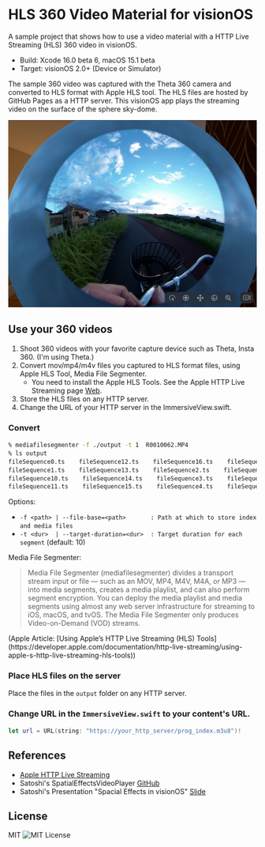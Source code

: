# HLS 360 Video Material for visionOS

A sample project that shows how to use a video material with a HTTP Live Streaming (HLS) 360 video in visionOS.

- Build: Xcode 16.0 beta 6, macOS 15.1 beta
- Target: visionOS 2.0+ (Device or Simulator)

The sample 360 video was captured with the Theta 360 camera and converted to HLS format with Apple HLS tool.
The HLS files are hosted by GitHub Pages as a HTTP server.
This visionOS app plays the streaming video on the surface of the sphere sky-dome.

![Image](assets/hls360bike.jpg)

## Use your 360 videos

1. Shoot 360 videos with your favorite capture device such as Theta, Insta 360. (I'm using Theta.)
1. Convert mov/mp4/m4v files you captured to HLS format files, using Apple HLS Tool, Media File Segmenter.
    - You need to install the Apple HLS Tools. See the Apple HTTP Live Streaming page [Web](https://developer.apple.com/streaming/).
1. Store the HLS files on any HTTP server.
1. Change the URL of your HTTP server in the ImmersiveView.swift.

### Convert

```bash
% mediafilesegmenter -f ./output -t 1  R0010062.MP4
% ls output
fileSequence0.ts    fileSequence12.ts    fileSequence16.ts    fileSequence5.ts    fileSequence9.ts
fileSequence1.ts    fileSequence13.ts    fileSequence2.ts    fileSequence6.ts    iframe_index.m3u8
fileSequence10.ts    fileSequence14.ts    fileSequence3.ts    fileSequence7.ts    prog_index.m3u8
fileSequence11.ts    fileSequence15.ts    fileSequence4.ts    fileSequence8.ts
```

Options:

- `-f <path> | --file-base=<path>       : Path at which to store index and media files`
- `-t <dur>  | --target-duration=<dur>  : Target duration for each segment` (default: 10)

Media File Segmenter:

<blockquote>
Media File Segmenter (mediafilesegmenter) divides a transport stream input or file — such as an MOV, MP4, M4V, M4A, or MP3 — into media segments, creates a media playlist, and can also perform segment encryption. You can deploy the media playlist and media segments using almost any web server infrastructure for streaming to iOS, macOS, and tvOS. The Media File Segmenter only produces Video-on-Demand (VOD) streams.</blockquote>
(Apple Article: [Using Apple’s HTTP Live Streaming (HLS) Tools](https://developer.apple.com/documentation/http-live-streaming/using-apple-s-http-live-streaming-hls-tools))

### Place HLS files on the server

Place the files in the `output` folder on any HTTP server.

### Change URL in the `ImmersiveView.swift` to your content's URL.

```swift
let url = URL(string: "https://your_http_server/prog_index.m3u8")!
```

<!--
![Gif](assets/mv720pshort.gif)

Examples:
1. <img src="assets/ex01.png" width=80 /> [Basic] Color Ball

![Image](Assets/ss02.jpg)
-->

<!--
## Materials
- HDRI: Oliksiy Yakovlyev, Artist Workshop [Poly Heaven](https://polyhaven.com/a/artist_workshop) 
- Rock Texture Image: Granite 5 PBR Material [Free PBR](https://freepbr.com/materials/granite-5-pbr/)
- Grass illustration: Garden Grass Collection [Designed by Freepik](http://www.freepik.com)
-->

## References

- [Apple HTTP Live Streaming](https://developer.apple.com/streaming/)
- Satoshi's SpatialEffectsVideoPlayer [GitHub](https://github.com/satoshi0212/SpatialEffectsVideoPlayer)
- Satoshi's Presentation "Spacial Effects in visionOS" [Slide](https://www.docswell.com/s/satoshi0212/5L1L8D-2024-08-24-135302)

## License

MIT ![MIT License](http://img.shields.io/badge/license-MIT-blue.svg?style=flat)
